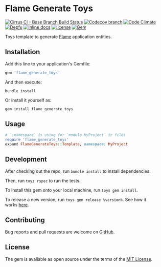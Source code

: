 # Flame Generate Toys

[![Cirrus CI - Base Branch Build Status](https://img.shields.io/cirrus/github/AlexWayfer/flame_generate_toys?style=flat-square)](https://cirrus-ci.com/github/AlexWayfer/flame_generate_toys)
[![Codecov branch](https://img.shields.io/codecov/c/github/AlexWayfer/flame_generate_toys/main.svg?style=flat-square)](https://codecov.io/gh/AlexWayfer/flame_generate_toys)
[![Code Climate](https://img.shields.io/codeclimate/maintainability/AlexWayfer/flame_generate_toys.svg?style=flat-square)](https://codeclimate.com/github/AlexWayfer/flame_generate_toys)
[![Depfu](https://img.shields.io/depfu/AlexWayfer/benchmark_toys?style=flat-square)](https://depfu.com/repos/github/AlexWayfer/flame_generate_toys)
[![Inline docs](https://inch-ci.org/github/AlexWayfer/flame_generate_toys.svg?branch=main)](https://inch-ci.org/github/AlexWayfer/flame_generate_toys)
[![license](https://img.shields.io/github/license/AlexWayfer/flame_generate_toys.svg?style=flat-square)](https://github.com/AlexWayfer/flame_generate_toys/blob/main/LICENSE.txt)
[![Gem](https://img.shields.io/gem/v/flame_generate_toys.svg?style=flat-square)](https://rubygems.org/gems/flame_generate_toys)

Toys template to generate [Flame](https://github.com/AlexWayfer/flame)
application entities.

## Installation

Add this line to your application's Gemfile:

```ruby
gem 'flame_generate_toys'
```

And then execute:

```shell
bundle install
```

Or install it yourself as:

```shell
gem install flame_generate_toys
```

## Usage

```ruby
# `:namespace` is using for `module MyProject` in files
require 'flame_generate_toys'
expand FlameGenerateToys::Template, namespace: MyProject
```

## Development

After checking out the repo, run `bundle install` to install dependencies.

Then, run `toys rspec` to run the tests.

To install this gem onto your local machine, run `toys gem install`.

To release a new version, run `toys gem release %version%`.
See how it works [here](https://github.com/AlexWayfer/gem_toys#release).

## Contributing

Bug reports and pull requests are welcome on [GitHub](https://github.com/AlexWayfer/flame_generate_toys).

## License

The gem is available as open source under the terms of the
[MIT License](https://opensource.org/licenses/MIT).
